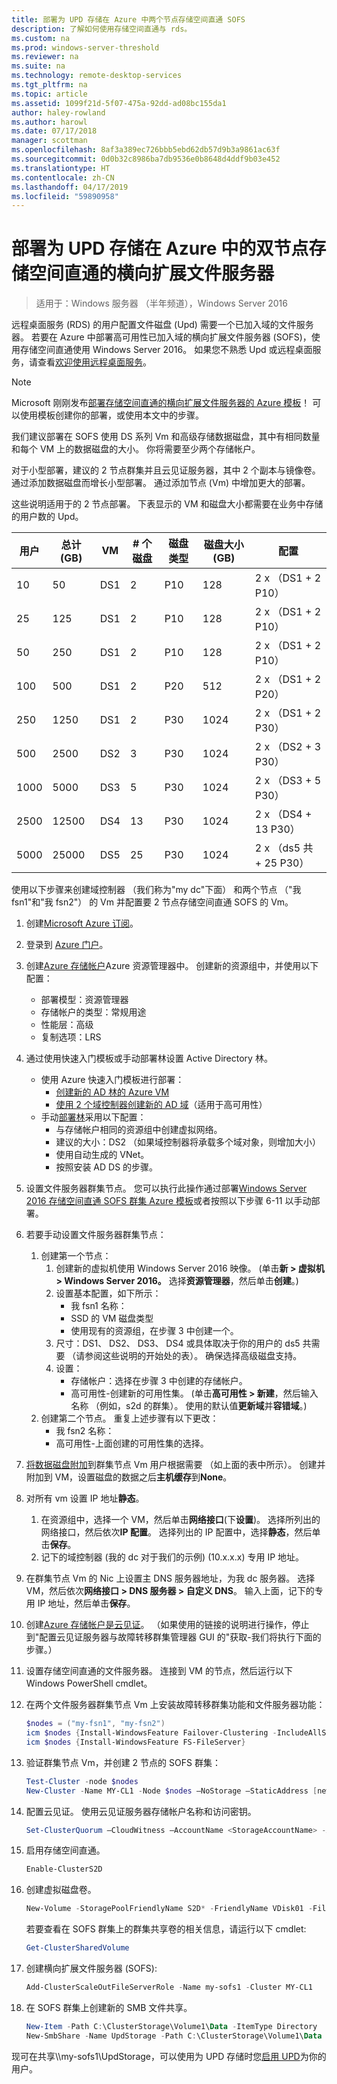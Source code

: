 ```yaml
---
title: 部署为 UPD 存储在 Azure 中两个节点存储空间直通 SOFS
description: 了解如何使用存储空间直通与 rds。
ms.custom: na
ms.prod: windows-server-threshold
ms.reviewer: na
ms.suite: na
ms.technology: remote-desktop-services
ms.tgt_pltfrm: na
ms.topic: article
ms.assetid: 1099f21d-5f07-475a-92dd-ad08bc155da1
author: haley-rowland
ms.author: harowl
ms.date: 07/17/2018
manager: scottman
ms.openlocfilehash: 8af3a389ec726bbb5ebd62db57d9b3a9861ac63f
ms.sourcegitcommit: 0d0b32c8986ba7db9536e0b8648d4ddf9b03e452
ms.translationtype: HT
ms.contentlocale: zh-CN
ms.lasthandoff: 04/17/2019
ms.locfileid: "59890958"
---
```

# <a name="deploy-a-two-node-storage-spaces-direct-scale-out-file-server-for-upd-storage-in-azure"></a>部署为 UPD 存储在 Azure 中的双节点存储空间直通的横向扩展文件服务器

>适用于：Windows 服务器 （半年频道），Windows Server 2016

远程桌面服务 (RDS) 的用户配置文件磁盘 (Upd) 需要一个已加入域的文件服务器。 若要在 Azure 中部署高可用性已加入域的横向扩展文件服务器 (SOFS)，使用存储空间直通使用 Windows Server 2016。 如果您不熟悉 Upd 或远程桌面服务，请查看[欢迎使用远程桌面服务](welcome-to-rds.md)。

> [!NOTE] 
> Microsoft 刚刚发布[部署存储空间直通的横向扩展文件服务器的 Azure 模板](https://azure.microsoft.com/documentation/templates/301-storage-spaces-direct/)！ 可以使用模板创建你的部署，或使用本文中的步骤。 

我们建议部署在 SOFS 使用 DS 系列 Vm 和高级存储数据磁盘，其中有相同数量和每个 VM 上的数据磁盘的大小。 你将需要至少两个存储帐户。 

对于小型部署，建议的 2 节点群集并且云见证服务器，其中 2 个副本与镜像卷。 通过添加数据磁盘而增长小型部署。 通过添加节点 (Vm) 中增加更大的部署。 

这些说明适用于的 2 节点部署。 下表显示的 VM 和磁盘大小都需要在业务中存储的用户数的 Upd。 

| 用户 | 总计 (GB) | VM | # 个磁盘 | 磁盘类型 | 磁盘大小 (GB) | 配置   |
|-------|------------|----|---------|-----------|----------------|-----------------|
| 10    | 50         | DS1 | 2       | P10       | 128            | 2 x （DS1 + 2 P10）  |
| 25    | 125        | DS1 | 2       | P10       | 128            | 2 x （DS1 + 2 P10）  |
| 50    | 250        | DS1 | 2       | P10       | 128            | 2 x （DS1 + 2 P10）  |
| 100   | 500        | DS1 | 2       | P20       | 512            | 2 x （DS1 + 2 P20）  |
| 250   | 1250       | DS1 | 2       | P30       | 1024           | 2 x （DS1 + 2 P30）  |
| 500   | 2500       | DS2 | 3       | P30       | 1024           | 2 x （DS2 + 3 P30）  |
| 1000  | 5000       | DS3 | 5       | P30       | 1024           | 2 x （DS3 + 5 P30）  |
| 2500  | 12500      | DS4 | 13      | P30       | 1024           | 2 x （DS4 + 13 P30） |
| 5000  | 25000      | DS5 | 25      | P30       | 1024           | 2 x （ds5 共 + 25 P30） | 

使用以下步骤来创建域控制器 （我们称为"my dc"下面） 和两个节点 （"我 fsn1"和"我 fsn2"） 的 Vm 并配置要 2 节点存储空间直通 SOFS 的 Vm。

1. 创建[Microsoft Azure 订阅](https://azure.microsoft.com)。
2. 登录到 [Azure 门户](https://ms.portal.azure.com)。
3. 创建[Azure 存储帐户](https://azure.microsoft.com/documentation/articles/storage-create-storage-account/#create-a-storage-account)Azure 资源管理器中。 创建新的资源组中，并使用以下配置：
   - 部署模型：资源管理器
   - 存储帐户的类型：常规用途
   - 性能层：高级
   - 复制选项：LRS
4. 通过使用快速入门模板或手动部署林设置 Active Directory 林。 
   - 使用 Azure 快速入门模板进行部署：
      - [创建新的 AD 林的 Azure VM](https://azure.microsoft.com/documentation/templates/active-directory-new-domain/)
      - [使用 2 个域控制器创建新的 AD 域](https://azure.microsoft.com/documentation/templates/active-directory-new-domain-ha-2-dc/)（适用于高可用性）
   - 手动[部署林](https://azure.microsoft.com/documentation/articles/active-directory-new-forest-virtual-machine/)采用以下配置：
      - 与存储帐户相同的资源组中创建虚拟网络。
      - 建议的大小：DS2 （如果域控制器将承载多个域对象，则增加大小）
      - 使用自动生成的 VNet。
      - 按照安装 AD DS 的步骤。
5. 设置文件服务器群集节点。 您可以执行此操作通过部署[Windows Server 2016 存储空间直通 SOFS 群集 Azure 模板](https://azure.microsoft.com/resources/templates/301-storage-spaces-direct/)或者按照以下步骤 6-11 以手动部署。
5. 若要手动设置文件服务器群集节点：
   1. 创建第一个节点： 
      1. 创建新的虚拟机使用 Windows Server 2016 映像。 (单击**新 > 虚拟机 > Windows Server 2016。** 选择**资源管理器**，然后单击**创建**。)
      2. 设置基本配置，如下所示：
         - 我 fsn1 名称：
         - SSD 的 VM 磁盘类型
         - 使用现有的资源组，在步骤 3 中创建一个。 
      3. 尺寸：DS1、 DS2、 DS3、 DS4 或具体取决于你的用户的 ds5 共需要 （请参阅这些说明的开始处的表）。 确保选择高级磁盘支持。
      4. 设置： 
         - 存储帐户：选择在步骤 3 中创建的存储帐户。
         - 高可用性-创建新的可用性集。 (单击**高可用性 > 新建**，然后输入名称 （例如，s2d 的群集）。 使用的默认值**更新域**并**容错域**。)
   2. 创建第二个节点。 重复上述步骤有以下更改：
      - 我 fsn2 名称：
      - 高可用性-上面创建的可用性集的选择。  
6. [将数据磁盘附加](https://azure.microsoft.com/documentation/articles/virtual-machines-windows-attach-disk-portal/)到群集节点 Vm 用户根据需要 （如上面的表中所示）。 创建并附加到 VM，设置磁盘的数据之后**主机缓存**到**None**。
7. 对所有 vm 设置 IP 地址**静态**。 
   1. 在资源组中，选择一个 VM，然后单击**网络接口**(下**设置**)。 选择所列出的网络接口，然后依次**IP 配置**。 选择列出的 IP 配置中，选择**静态**，然后单击**保存**。
   2. 记下的域控制器 (我的 dc 对于我们的示例) (10.x.x.x) 专用 IP 地址。
8. 在群集节点 Vm 的 Nic 上设置主 DNS 服务器地址，为我 dc 服务器。 选择 VM，然后依次**网络接口 > DNS 服务器 > 自定义 DNS**。 输入上面，记下的专用 IP 地址，然后单击**保存**。
9. 创建[Azure 存储帐户是云见证](https://docs.microsoft.com/windows-server/failover-clustering/deploy-cloud-witness)。 （如果使用的链接的说明进行操作，停止到"配置云见证服务器与故障转移群集管理器 GUI 的"获取-我们将执行下面的步骤。）
10. 设置存储空间直通的文件服务器。 连接到 VM 的节点，然后运行以下 Windows PowerShell cmdlet。
   1. 在两个文件服务器群集节点 Vm 上安装故障转移群集功能和文件服务器功能：

      ```powershell
      $nodes = ("my-fsn1", "my-fsn2")
      icm $nodes {Install-WindowsFeature Failover-Clustering -IncludeAllSubFeature -IncludeManagementTools} 
      icm $nodes {Install-WindowsFeature FS-FileServer} 
      ```
   2. 验证群集节点 Vm，并创建 2 节点的 SOFS 群集：

      ```powershell
      Test-Cluster -node $nodes
      New-Cluster -Name MY-CL1 -Node $nodes –NoStorage –StaticAddress [new address within your addr space]
      ``` 
   3. 配置云见证。 使用云见证服务器存储帐户名称和访问密钥。

      ```powershell
      Set-ClusterQuorum –CloudWitness –AccountName <StorageAccountName> -AccessKey <StorageAccountAccessKey> 
      ```
   4. 启用存储空间直通。

      ```powershell
      Enable-ClusterS2D 
      ```
      
   5. 创建虚拟磁盘卷。

      ```powershell
      New-Volume -StoragePoolFriendlyName S2D* -FriendlyName VDisk01 -FileSystem CSVFS_REFS -Size 120GB 
      ```
      若要查看在 SOFS 群集上的群集共享卷的相关信息，请运行以下 cmdlet:

      ```powershell
      Get-ClusterSharedVolume
      ```
   
   6. 创建横向扩展文件服务器 (SOFS):

      ```powershell
      Add-ClusterScaleOutFileServerRole -Name my-sofs1 -Cluster MY-CL1
      ```

   7. 在 SOFS 群集上创建新的 SMB 文件共享。

      ```powershell
      New-Item -Path C:\ClusterStorage\Volume1\Data -ItemType Directory
      New-SmbShare -Name UpdStorage -Path C:\ClusterStorage\Volume1\Data
      ```

现可在共享&#92;\my-sofs1\UpdStorage，可以使用为 UPD 存储时您[启用 UPD](https://social.technet.microsoft.com/wiki/contents/articles/15304.installing-and-configuring-user-profile-disks-upd-in-windows-server-2012.aspx)为你的用户。 
